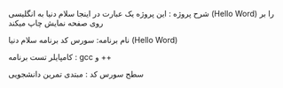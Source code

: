 شرح پروژه : این پروژه یک عبارت در اینجا سلام دنیا به انگلیسی (Hello Word) را بر روی صفحه نمایش چاپ میکند

 نام برنامه: سورس کد برنامه سلام دنیا (Hello Word)

 کامپایلر تست برنامه : gcc و ++

 سطح سورس کد : مبتدی تمرین دانشجویی
